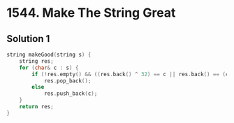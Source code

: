 # 1544. Make The String Great

## Solution 1

```cpp
string makeGood(string s) {
    string res;
    for (char& c : s) {
        if (!res.empty() && ((res.back() ^ 32) == c || res.back() == (c ^ 32)))
            res.pop_back();
        else
            res.push_back(c);
    }
    return res;
}
```
